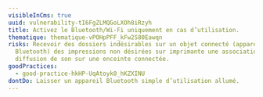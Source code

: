 ```yaml
---
visibleInCms: true
uuid: vulnerability-tI6FgZLMQGoLXOh8iRzyh
title: Activez le Bluetooth/Wi-Fi uniquement en cas d’utilisation.
thematique: thematique-vPOHpPFF_kFw2S80Eawqn
risks: Recevoir des dossiers indésirables sur un objet connecté (appareil
  Bluetooth) des impressions non désirées sur imprimante une association et
  diffusion de son sur une enceinte connectée.
goodPractices:
  - good-practice-hkHP-UqAtoyk0_hKZXINU
dontDo: Laisser un appareil Bluetooth simple d’utilisation allumé.
---
```


